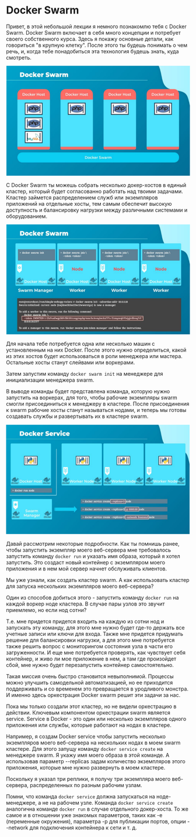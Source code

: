 # Docker Swarm

Привет, в этой небольшой лекции я немного познакомлю тебя с Docker Swarm. Docker Swarm
включает в себя много концепции и потребует своего собственного курса. Здесь я покажу
основные детали, как говориться "в крупную клетку". После этого ты будешь понимать о чем речь,
и, когда тебе понадобиться эта технология будешь знать, куда смотреть.

<img src="img/docker_swarm.png" width="600" height="300" alt="docker swarm">

С Docker Swarm ты можешь собрать несколько докер-хостов в единый кластер, который будет
согласованно работать над твоими задачами. Кластер займется распределением служб или
экземпляров приложений на отдельные хосты, тем самым обеспечит высокую доступность и
балансировку нагрузки между различными системами и оборудованием.

<img src="img/docker_swarm1.png" width="600" height="300" alt="docker swarm">

Для начала тебе потребуется одна или несколько машин с установленным на них Docker. После
этого нужно определиться, какой из этих хостов будет использоваться в роли менеджера или
мастера. Остальные хосты станут слейвами или воркерами.

Затем запустим команду `docker swarm init` на менеджере для инициализации менеджера swarm.

В выводе команды будет представлена команда, которую нужно запустить на воркерах, для того,
чтобы рабочие экземпляры swarm смогли присоединиться к менеджеру в кластере. После
присоединения к swarm рабочие хосты станут называться нодами, и теперь мы готовы создавать
службы и развертывать их в кластере swarm.

<img src="img/docker_service.png" width="600" height="300" alt="docker service">

Давай рассмотрим некоторые подробности. Как ты помнишь ранее, чтобы запустить экземпляр
моего веб-сервера мне требовалось запустить команду `docker run` и указать имя образа, который
я хотел запустить. Это создаст новый контейнер с экземпляром моего приложения и в нем мой
сервер начнет обслуживать клиентов.

Мы уже узнали, как создать кластер swarm. А как использовать кластер для запуска нескольких
экземпляров моего веб-сервера?

Один из способов добиться этого - запустить команду `docker run` на каждой воркер ноде кластера.
В случае пары узлов это звучит приемлемо, но если нод сотни?

Т.е. мне придется придется входить на каждую из сотни нод и запускать эту команду, для этого
мне нужно будет где-то держать все учетные записи или ключи для входа. Также мне придется
придумать решение для балансировки нагрузки, а для этого мне потребуется также решить вопрос
с мониторингом состояния узла в части его загруженности. И еще мне потребуется проверять, как
чувствует себя контейнер, и живо ли мое приложение в нем, а там где произойдет сбой, мне нужно
будет перезапустить контейнер самостоятельно.

Такая миссия очень быстро становится невыполнимой. Процессы можно улучшить самодельной
автоматизацией, но ее приходится поддерживать и со временем это превращается в уродливого
монстра. И именно здесь оркестрация Docker swarm решит эти задачи за нас.

Пока мы только создали этот кластер, но не видели оркестрацию в действии. Ключевым
компонентом оркестрации swarm является service. Service в Docker - это один или несколько
экземпляров одного приложения или службы, которые работают на нодах в кластере.

Например, я создам Docker service чтобы запустить несколько экземпляров моего веб-сервера на
нескольких нодах в моем swarm кластере. Для этого запущу команду `docker service create` на
менеджере swarm. Я укажу имя моего образа в этой команде. А использовав параметр --replicas
задам количество экземпляров этого приложения, которые мне нужно развернуть в моем
кластере.

Поскольку я указал три реплики, я получу три экземпляра моего веб-сервера, распределенных по
разным рабочим узлам.

Помни, что команда `docker service` должна запускаться на ноде-менеджере, а не на рабочем узле.
Команда `docker service create` аналогична команде `docker run` в случае отдельного докер-хоста.
То же самое и в отношении уже знакомых параметров, таких как -e (переменные окружения),
параметра -p для публикации портов, опции --network для подключения контейнера к сети и т. д.
